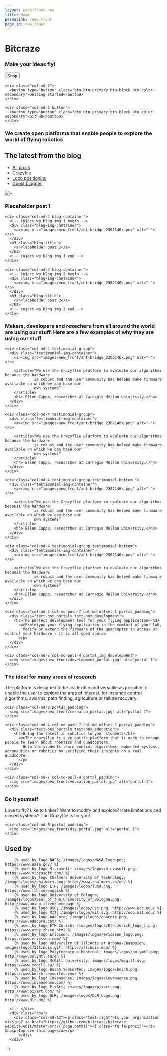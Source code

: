 ```yaml
---
layout: page-front-new
title: Home
permalink: /new_front
page_id: new_front
---
```


<div class="container-fluid front-top-banner">
  <div class="row">
      <div class="col-md-9 header_text">
        <div><h1>Bitcraze</h1></div>
            <h3>Make your ideas fly!</h3>
      </div>
  </div>

  <div class="row">
    <div class="col-md-2">
      <button type="button" class="btn btn-primary btn-block btn-color-primary">Shop</button>
    </div>

    <div class="col-md-2">
      <button type="button" class="btn btn-primary btn-block btn-color-secondary">Getting started</button>
    </div>

    <div class="col-md-2 button">
      <button type="button" class="btn btn-primary btn-block btn-color-secondary">Github</button>
    </div>
  </div>

<div class="row">
      <div class="col-md-4 pull-right">
        <div class="text-box_value_proposition">
          <h3>We create open platforms that enable people to explore the world of flying robotics</h3>
        </div>
    </div>
  </div>
</div>

<!--Blog-->
<div class="container-fluid blog-section scroll-point">
  <div class="row">
    <div class="col-md-4">
      <h2>The latest from the blog</h2>
    </div>
    <div class="col-md-8 display-menu">
      <div class="menu-blog-container">
        <ul class="menu-blog">
          <li class="menu-item"><a href="/blog/">All posts</a></li>
          <li class="menu-item"><a href="/category/crazyflie/">Crazyflie</a></li>
          <li class="menu-item"><a href="/category/loco-positioning/">Loco positioning</a></li>
          <li class="menu-item"><a href="/category/guest-blogger/">Guest blogger</a></li>
        </ul>
      </div>
    </div>
  </div>

  <div class="row">
    <div class="col-md-4 blog-container">
      <!-- inject wp blog img 0 begin -->
      <div class="blog-img-container">
        <a><img src="images/new_front/ant-bridge_2302146k.png" alt="-"></a>
      </div>
      <h3 class="blog-title">
        <a>Placeholder post 1</a>
      </h3>
      <!-- inject wp blog img 0 end -->
    </div>

    <div class="col-md-4 blog-container">
      <!-- inject wp blog img 1 begin -->
      <div class="blog-img-container">
        <a><img src="images/new_front/ant-bridge_2302146k.png" alt="-"></a>
      </div>
      <h3 class="blog-title">
        <a>Placeholder post 2</a>
      </h3>
      <!-- inject wp blog img 1 end -->
    </div>

    <div class="col-md-4 blog-container">
      <!-- inject wp blog img 2 begin -->
      <div class="blog-img-container">
        <a><img src="images/new_front/ant-bridge_2302146k.png" alt="-"></a>
      </div>
      <h3 class="blog-title">
        <a>Placeholder post 3</a>
      </h3>
      <!-- inject wp blog img 2 end -->
    </div>
  </div>
</div>


<!--Testimonials-->
<div class="container-fluid testimonial-section scroll-point">
  <div class="row">
    <div class="col-md-4">
      <div class="testimonial-header-text-wrapper">
        <div class="testimonial-header-text">
          <h3>Makers, developers and resechers from all around the world are using our stuff. Here are a few examples of why they are using our stuff.</h3>
        </div>
      </div>
    </div>

    <div class="col-md-4 testimonial-group">
      <div class="testimonial-img-container">
        <a><img src="images/new_front/ant-bridge_2302146k.png" alt="-"></a>

        <article>“We use the Crazyflie platform to evaluate our algorithms because the hardware
                 is robust and the user community has helped make firmware available on which we can base our
                 own systems”
        </article>
        <h4>-Ellen Cappo, researcher at Carnegie Mellon University.</h4>
      </div>
    </div>

    <div class="col-md-4 testimonial-group">
      <div class="testimonial-img-container">
        <a><img src="images/new_front/ant-bridge_2302146k.png" alt="-"></a>

        <article>“We use the Crazyflie platform to evaluate our algorithms because the hardware
                 is robust and the user community has helped make firmware available on which we can base our
                 own systems”
        </article>
        <h4>-Ellen Cappo, researcher at Carnegie Mellon University.</h4>
      </div>
    </div>

    <div class="col-md-4 testimonial-group testimonial-bottom ">
      <div class="testimonial-img-container">
        <a><img src="images/new_front/ant-bridge_2302146k.png" alt="-"></a>

        <article>“We use the Crazyflie platform to evaluate our algorithms because the hardware
                 is robust and the user community has helped make firmware available on which we can base our
                 own systems”
        </article>
        <h4>-Ellen Cappo, researcher at Carnegie Mellon University.</h4>
      </div>
    </div>

    <div class="col-md-4 testimonial-group testimonial-bottom">
      <div class="testimonial-img-container">
        <a><img src="images/new_front/ant-bridge_2302146k.png" alt="-"></a>

        <article>“We use the Crazyflie platform to evaluate our algorithms because the hardware
                 is robust and the user community has helped make firmware available on which we can base our
                 own systems”
        </article>
        <h4>-Ellen Cappo, researcher at Carnegie Mellon University.</h4>
      </div>
    </div>

<!-- Portals -->

<!-- Development portal -->
<div class="container-fluid portal-section scroll-point">
  <div class="row portal-group">

    <div class="col-md-4 col-md-push-7 col-md-offset-1 portal_padding">
      <div class="text-box_portals text-box_development">
        <h3>The perfect development tool for your flying application</h3>
          <p>Prototype your flying application in the comfort of your lab.
            Modify or extend the firmware of the quadcopter to access or control your hardware - it is all open source.
          </p>
      </div>
    </div>

    <div class="col-md-7 col-md-pull-4 portal_img_development">
      <img src="images/new_front/development_portal.jpg" alt="portal 1">
    </div>
  </div>
</div>

<!-- Research portal -->
<div class="container-fluid portal-section scroll-point">
  <div class="row portal-group">
    <div class="col-md-4 portal_padding">
      <div class="text-box_portals text-box_research">
        <h3>The ideal for many areas of research</h3>
          <p>The platform is designed to be as flexible and versatile as possible to enable the user to explore the area of interest. for instance control algorithms, swarms, path finding, agriculture or failure recovery.
          </p>
      </div>
    </div>

    <div class="col-md-8 portal_padding">
      <img src="images/new_front/research_portal.jpg" alt="portal 1">
    </div>
  </div>
</div>

<!-- Education portal -->
<div class="container-fluid portal-section scroll-point">
  <div class="row portal-group">

    <div class="col-md-4 col-md-push-7 col-md-offset-1 portal_padding">
      <div class="text-box_portals text-box_education">
        <h3>Bring the latest in robotics to your students</h3>
          <p>The crazyflie is a versatile platform that is made to engage people to learn about robotics and quadcopters.
            Help the students learn control algorithms, embedded systems, aeronautics or robotics by verifying their insights on a real quadcopter.
          </p>
      </div>
    </div>

    <div class="col-md-7 col-md-pull-4 portal_padding">
      <img src="images/new_front/education_portal.jpg" alt="portal 1">
    </div>
  </div>
</div>

<!-- DIY portal -->
<div class="container-fluid portal-section scroll-point">
  <div class="row portal-group">
    <div class="col-md-4 portal_padding">
      <div class="text-box_portals text-box_diy">
        <h3>Do it yourself</h3>
          <p>Love to fly? Like to tinker? Want to modify and explore? Hate limitations and closed systems? The Crazyflie is for you!
          </p>
      </div>
    </div>

    <div class="col-md-8 portal_padding">
      <img src="images/new_front/diy_portal.jpg" alt="portal 1">
    </div>
  </div>
</div>

  <!-- Portals end -->


<div class="container-fluid used-by-section scroll-point">
    <div class="row">
        <div class="col-md-12">
            <h2>Used by</h2>
        </div>

        {% used_by_logo NASA; /images/logos/NASA_logo.png; https://www.nasa.gov/ %}
        {% used_by_logo Microsoft; /images/logos/microsoft.png; https://www.microsoft.com/ %}
        {% used_by_logo Chalmers University of Technology; /images/logos/chalmers.png; http://www.chalmers.se/en/ %}
        {% used_by_logo LTH; /images/logos/lund.png; https://www.lth.se/english %}
        {% used_by_logo University of Bologna; /images/logos/Seal_of_the_University_of_Bologna.png; http://www.unibo.it/en/homepage %}
        {% used_by_logo USC; /images/logos/usc.png; http://www.usc.edu/ %}
        {% used_by_logo MIT; /images/logos/mit.svg; http://web.mit.edu/ %}
        {% used_by_logo AdaCore; /images/logos/adacore.png; http://www.adacore.com/ %}
        {% used_by_logo ETH Zurich; /images/logos/Eth-zurich_logo_1.png; https://www.ethz.ch/en.html %}
        {% used_by_logo Ericsson; /images/logos/ericsson_logo.png; https://www.ericsson.com/ %}
        {% used_by_logo University of Illinois at Urbana-Champaign; images/logos/Illinois.gif; http://illinois.edu/ %}
        {% used_by_logo Polytechnique Montreal; images/logos/polymtl.png; http://www.polymtl.ca/en %}
        {% used_by_logo McGill University; images/logos/mcgill.svg; https://www.mcgill.ca/ %}
        {% used_by_logo Bosch Sensortec; images/logos/bosch.png; https://www.bosch-sensortec.com/ %}
        {% used_by_logo Invensense; images/logos/invensense.png; https://www.invensense.com/ %}
        {% used_by_logo PixArt; images/logos/pixart.png; http://www.pixart.com/ %}
        {% used_by_logo DLR; /images/logos/DLR_Logo.png; http://www.dlr.de/ %}

      <!-- </div>
      <div class="row">
        <div class="col-md-12"><p class="text-right">Is your organization missing? <a href="https://github.com/bitcraze/bitcraze-website/edit/master/src/{{page.path}}"><i class="fa fa-pencil"></i> &nbsp;Improve this page</a></p>
          </div>
      </div>
</div>

<div class="section-scroller" onclick="kraken.scrollToNextScrollPoint()">
  <i class="fa fa-chevron-down"></i>
</div>

<script type='text/javascript'>
  kraken.registerSectionScrollerSpy();
</script> -->
